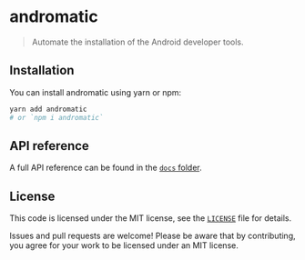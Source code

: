 # andromatic

> Automate the installation of the Android developer tools.

<!-- TODO: A longer introduction to the module. -->

## Installation

You can install andromatic using yarn or npm:

```sh
yarn add andromatic
# or `npm i andromatic`
```

## API reference

A full API reference can be found in the [`docs` folder](/docs/README.md).

<!--
## Example usage

TODO: Describe the usage example(s).

```ts
// TODO: Example code.
```
-->

## License

This code is licensed under the MIT license, see the [`LICENSE`](LICENSE) file for details.

Issues and pull requests are welcome! Please be aware that by contributing, you agree for your work to be licensed under an MIT license.
